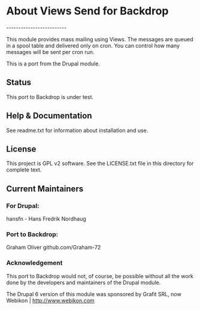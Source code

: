 <h1>About Views Send for Backdrop</h1>
-------------------------

This module provides mass mailing using Views.
The messages are queued in a spool table and delivered only on cron.
You can control how many messages will be sent per cron run.

This is a port from the Drupal module.

<h2>Status</h2>

This port to Backdrop is under test.


<h2>Help & Documentation</h2>

See readme.txt for information about installation and use.


<h2>License</h2>

This project is GPL v2 software. See the LICENSE.txt file in this directory for complete text.
    
    
<h2>Current Maintainers</h2>

<h3>For Drupal:</h3>

hansfn - Hans Fredrik Nordhaug

<h3>Port to Backdrop:</h3>

Graham Oliver github.com/Graham-72

<h3>Acknowledgement</h3>

This port to Backdrop would not, of course, be possible without all the work done by the developers and maintainers of the Drupal module.

The Drupal 6 version of this module was sponsored by Grafit SRL, 
   now Webikon | http://www.webikon.com
